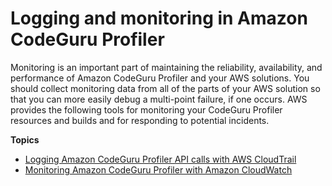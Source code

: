 # Logging and monitoring in Amazon CodeGuru Profiler<a name="security-incident-response"></a>

 Monitoring is an important part of maintaining the reliability, availability, and performance of Amazon CodeGuru Profiler and your AWS solutions\. You should collect monitoring data from all of the parts of your AWS solution so that you can more easily debug a multi\-point failure, if one occurs\. AWS provides the following tools for monitoring your CodeGuru Profiler resources and builds and for responding to potential incidents\. 

**Topics**
+ [Logging Amazon CodeGuru Profiler API calls with AWS CloudTrail](cloudtrail.md)
+ [Monitoring Amazon CodeGuru Profiler with Amazon CloudWatch](monitoring.md)